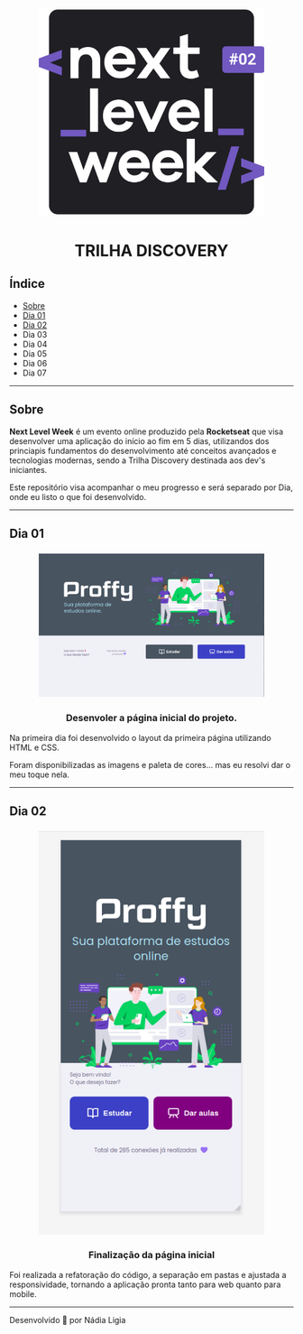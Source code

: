 <h1 align="center">
    <img src="image/logo.jpg" width="400px" >
</h1>

<h1 align="center">
  TRILHA DISCOVERY
</h1>

## Índice

- [Sobre](#sobre)
- [Dia 01](#dia-01)
- [Dia 02](#dia-02)
- Dia 03
- Dia 04
- Dia 05
- Dia 06
- Dia 07

 ---
 
## Sobre

**Next Level Week** é um evento online produzido pela **Rocketseat** que visa desenvolver uma aplicação do início ao fim em 5 dias, utilizandos dos princiapis fundamentos do desenvolvimento até conceitos avançados e tecnologias modernas, sendo a Trilha Discovery destinada aos dev's iniciantes.

Este repositório visa acompanhar o meu progresso e será separado por Dia, onde eu listo o que foi desenvolvido.

---

## Dia 01

<h3 align="center">
    <img src="image/index.png" width="400px" >
</h3>

<h3 align="center">Desenvoler a página inicial do projeto.</h3>

Na primeira dia foi desenvolvido o layout da primeira página utilizando HTML e CSS.

Foram disponibilizadas as imagens e paleta de cores... mas eu resolvi dar o meu toque nela.

---

## Dia 02

<h3 align="center">
    <img src="image/aula2.png" width="400px" >
</h3>

<h3 align="center">Finalização da página inicial</h3>

Foi realizada a refatoração do código, a separação em pastas e ajustada a responsividade, tornando a aplicação pronta tanto para web quanto para mobile.


---

Desenvolvido 💖 por Nádia Ligia




